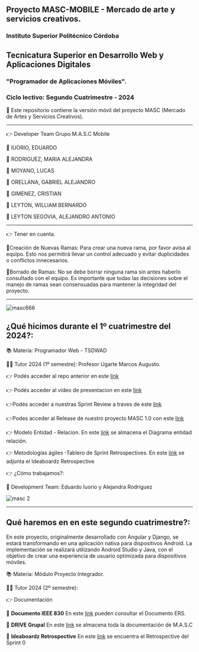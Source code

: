 ## Proyecto  MASC-MOBILE - Mercado de arte y servicios creativos.

### Instituto Superior Politécnico Córdoba

## Tecnicatura Superior en Desarrollo Web y Aplicaciones Digitales 

### "Programador de Aplicaciones Móviles".

### Ciclo lectivo: Segundo Cuatrimestre - 2024

:small_orange_diamond: Este repositorio contiene la versión móvil del proyecto MASC (Mercado de Artes y Servicios Creativos). 
* * * * * * * * * * * * * * * * * * * * * * * * * * * * * * * * * * * * * * * * * * * * * * * * * * * 
:point_right: Developer Team Grupo M.A.S.C Mobile

:small_orange_diamond: IUORIO, EDUARDO

:small_orange_diamond: RODRIGUEZ, MARIA ALEJANDRA

:small_orange_diamond: MOYANO, LUCAS

:small_orange_diamond: ORELLANA, GABRIEL ALEJANDRO

:small_orange_diamond: GIMENEZ, CRISTIAN

:small_orange_diamond: LEYTON, WILLIAM BERNARDO

:small_orange_diamond: LEYTON SEGOVIA, ALEJANDRO ANTONIO

* * * * * * * * * * * * * * * * * * * * * * * * * * * * * * * * * * * * * * * * * * * * * * * * * * * 
:point_right: Tener en cuenta.

:small_orange_diamond:Creación de Nuevas Ramas: Para crear una nueva rama, por favor avisa al equipo. Esto nos permitirá llevar un control adecuado y evitar duplicidades o conflictos innecesarios.

:small_orange_diamond:Borrado de Ramas: No se debe borrar ninguna rama sin antes haberlo consultado con el equipo. Es importante que todas las decisiones sobre el manejo de ramas sean consensuadas para mantener la integridad del proyecto.

* * * * * * * * * * * * * * * * * * * * * * * * * * * * * * * * * * * * * * * * * * * * * * * * * * * 
![masc666](https://github.com/Elnenedelguion/MOD-PROGRAM-WEB-2024/assets/166960720/80b9f29d-b2c2-4cd1-858c-9646294923c0)

## ¿Qué hicimos durante el 1º cuatrimestre del 2024?:

:books: Materia: Programador Web - TSDWAD 

:man_teacher: Tutor 2024 (1º semestre): Profesor Ugarte Marcos Augusto.

:point_right: Podés acceder al repo anterior en este [link](https://github.com/Elnenedelguion/MOD-PROGRAM-WEB-2024.git)

:point_right: Podés acceder al video de presentacion en este [link](https://drive.google.com/file/d/1cFhnegvikbpYg3FlBX8Z31JEV304_W52/view?usp=sharing)

:point_right:Podés acceder a nuestras Sprint Review a traves de este [link](https://docs.google.com/document/d/1dxibkVKbtN6GQ_KSCRB87KcrgXtz2ASt9NakI2XqQks/edit) 

:point_right:Podes acceder al Release de nuestro proyecto MASC 1.0 con este [link](https://github.com/Elnenedelguion/MOD-PROGRAM-WEB-2024/releases/tag/v1.0.0) 

:point_right: Modelo Entidad - Relacion. En este [link](https://drive.google.com/file/d/18QFLjwbFgqeT3gls-KaypxcZ5ThEPZo6/view?usp=sharing) se almacena el Diagrama entidad relación.

:point_right: Metodologías ágiles -Tablero de Sprint Retrospectives. En este [link](https://docs.google.com/document/d/1qgkLQ8mTe_9V-sUzFtl0-JhwNDKV2b7ik7rZk2Tu-o0/edit?usp=sharing) se adjunta el Ideaboardz Retrospective 

👉 ¿Cómo trabajamos?:

🔸 Development Team: Eduardo Iuorio y Alejandra Rodriguez


![masc 2](https://github.com/Elnenedelguion/MOD-PROGRAM-WEB-2024/assets/166960720/d5bbb11a-d305-4e38-9271-aeca69b372f1)

* * * * * * * * * * * * * * * * * * * * * * * * * * * * * * * * * * * * * * * * * * * * * * * * * * * 
## Qué haremos en en este segundo cuatrimestre?:
En este proyecto, originalmente desarrollado con Angular y Django, se estará transformando en una aplicación nativa para dispositivos Android. La implementación se realizará utilizando Android Studio y Java, con el objetivo de crear una experiencia de usuario optimizada para dispositivos móviles.

:books: Materia: Módulo Proyecto Integrador.

:man_teacher: Tutor 2024 (2º semestre): 

:point_right: Documentación

:small_orange_diamond: **Documento IEEE 830**
En este [link](https://docs.google.com/document/d/1tD0woiiwuhC0ZnckBN2w5cAZf1QsHqN9/edit?usp=sharing&ouid=105320720932750339924&rtpof=true&sd=true) pueden consultar el Documento ERS.

:small_orange_diamond: **DRIVE Grupal**
En este [link](https://drive.google.com/drive/folders/1ba9DFmO3WURKgp5lAbNZ9XExrsz_w8vD) se almacena toda la documentación de M.A.S.C 

:small_orange_diamond: **Ideaboardz Retrospective**
En este [link](https://ideaboardz.com/for/MASC-%20Sprint%200/5366403) se encuentra el Retrospective del Sprint 0 












